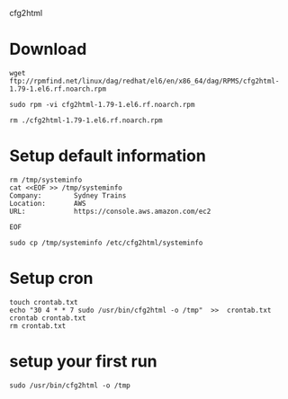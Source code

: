 cfg2html

# Download

```
wget ftp://rpmfind.net/linux/dag/redhat/el6/en/x86_64/dag/RPMS/cfg2html-1.79-1.el6.rf.noarch.rpm

sudo rpm -vi cfg2html-1.79-1.el6.rf.noarch.rpm

rm ./cfg2html-1.79-1.el6.rf.noarch.rpm
```

# Setup default information
```
rm /tmp/systeminfo
cat <<EOF >> /tmp/systeminfo
Company:        Sydney Trains
Location:       AWS
URL:            https://console.aws.amazon.com/ec2

EOF

sudo cp /tmp/systeminfo /etc/cfg2html/systeminfo
```

# Setup cron
```
touch crontab.txt
echo "30 4 * * 7 sudo /usr/bin/cfg2html -o /tmp"  >>  crontab.txt
crontab crontab.txt
rm crontab.txt
```

# setup your first run
```
sudo /usr/bin/cfg2html -o /tmp
```
